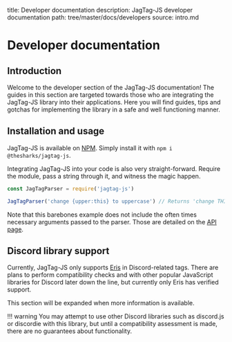 title: Developer documentation
description: JagTag-JS developer documentation
path: tree/master/docs/developers
source: intro.md

# Developer documentation

## Introduction

Welcome to the developer section of the JagTag-JS documentation! The guides in this section are targeted towards those who are integrating the JagTag-JS library into their applications. Here you will find guides, tips and gotchas for implementing the library in a safe and well functioning manner.

## Installation and usage

JagTag-JS is available on [NPM](https://npmjs.com/package/jagtag-js). Simply install it with `npm i @thesharks/jagtag-js`.

Integrating JagTag-JS into your code is also very straight-forward. Require the module, pass a string through it, and witness the magic happen.

```js
const JagTagParser = require('jagtag-js')

JagTagParser('change {upper:this} to uppercase') // Returns 'change THIS to uppercase'
```

Note that this barebones example does not include the often times necessary arguments passed to the parser. Those are detailed on the [API page](/developers/api).

## Discord library support

Currently, JagTag-JS only supports [Eris](https://abal.moe/Eris) in Discord-related tags. There are plans to perform compatibility checks and with other popular JavaScript libraries for Discord later down the line, but currently only Eris has verified support.

This section will be expanded when more information is available.

!!! warning
    You may attempt to use other Discord libraries such as discord.js or discordie with this library, but until a compatibility assessment is made, there are no guarantees about functionality.
